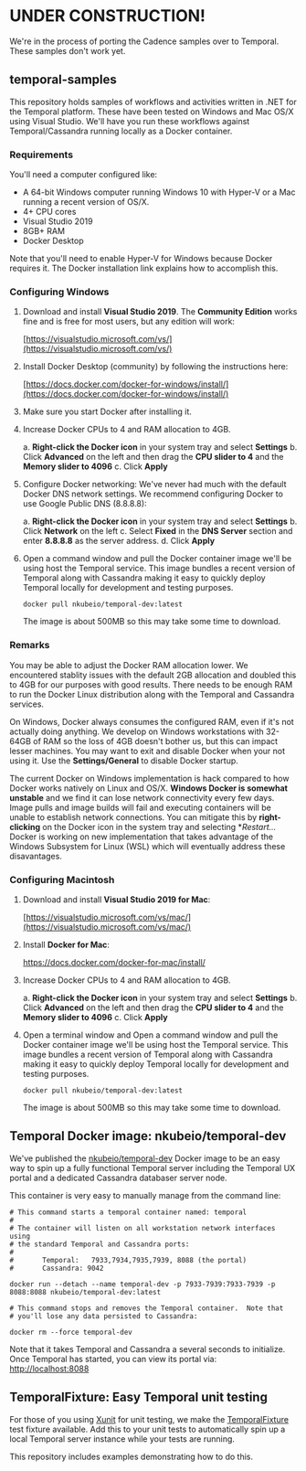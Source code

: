 # UNDER CONSTRUCTION!

We're in the process of porting the Cadence samples over to Temporal.  These samples don't work yet.

## temporal-samples

This repository holds samples of workflows and activities written in .NET for the Temporal platform.  These have been tested on Windows and Mac OS/X using Visual Studio.  We'll have you run these workflows against Temporal/Cassandra running locally as a Docker container.

### Requirements

You'll need a computer configured like:

* A 64-bit Windows computer running Windows 10 with Hyper-V or a Mac running a recent version of OS/X.
* 4+ CPU cores
* Visual Studio 2019
* 8GB+ RAM
* Docker Desktop

Note that you'll need to enable Hyper-V for Windows because Docker requires it.  The Docker installation link explains how to accomplish this.

### Configuring Windows

1. Download and install **Visual Studio 2019**.  The **Community Edition** works fine and is free for most users, but any edition will work:

   [https://visualstudio.microsoft.com/vs/](https://visualstudio.microsoft.com/vs/)

2. Install Docker Desktop (community) by following the instructions here:

   [https://docs.docker.com/docker-for-windows/install/](https://docs.docker.com/docker-for-windows/install/)

3. Make sure you start Docker after installing it.

4. Increase Docker CPUs to 4 and RAM allocation to 4GB.

   a. **Right-click the Docker icon** in your system tray and select **Settings**
   b. Click **Advanced** on the left and then drag the **CPU slider to 4** and the **Memory slider to 4096**
   c. Click **Apply**

5. Configure Docker networking: We've never had much with the default Docker DNS network settings.  We recommend configuring Docker to use Google Public DNS (8.8.8.8):

   a. **Right-click the Docker icon** in your system tray and select **Settings**
   b. Click **Network** on the left
   c. Select **Fixed** in the **DNS Server** section and enter **8.8.8.8** as the server address.
   d. Click **Apply**

6. Open a command window and pull the Docker container image we'll be using host the Temporal service.  This image bundles a recent version of Temporal along with Cassandra making it easy to quickly deploy Temporal locally for development and testing purposes.
   ```
   docker pull nkubeio/temporal-dev:latest
   ```
   The image is about 500MB so this may take some time to download.

### Remarks

You may be able to adjust the Docker RAM allocation lower.  We encountered stablity issues with the default 2GB allocation and doubled this to 4GB for our purposes with good results.  There needs to be enough RAM to run the Docker Linux distribution along with the Temporal and Cassandra services.

On Windows, Docker always consumes the configured RAM, even if it's not actually doing anything.  We develop on Windows workstations with 32-64GB of RAM so the loss of 4GB doesn't bother us, but this can impact lesser machines.  You may want to exit and disable Docker when your not using it.  Use the **Settings/General** to disable Docker startup.

The current Docker on Windows implementation is hack compared to how Docker works natively on Linux and OS/X.  **Windows Docker is somewhat unstable** and we find it can lose network connectivity every few days.  Image pulls and image builds will fail and executing containers will be unable to establish network connections.  You can mitigate this by **right-clicking** on the Docker icon in the system tray and selecting **Restart...*  Docker is working on new implementation that takes advantage of the Windows Subsystem for Linux (WSL) which will eventually address these disavantages.

### Configuring Macintosh

1. Download and install **Visual Studio 2019 for Mac**:

   [https://visualstudio.microsoft.com/vs/mac/](https://visualstudio.microsoft.com/vs/mac/)

2. Install **Docker for Mac**:

   https://docs.docker.com/docker-for-mac/install/

3. Increase Docker CPUs to 4 and RAM allocation to 4GB.

   a. **Right-click the Docker icon** in your system tray and select **Settings**
   b. Click **Advanced** on the left and then drag the **CPU slider to 4** and the **Memory slider to 4096**
   c. Click **Apply**

4. Open a terminal window and Open a command window and pull the Docker container image we'll be using host the Temporal service. This image bundles a recent version of Temporal along with Cassandra making it easy to quickly deploy Temporal locally for development and testing purposes.
   ```
   docker pull nkubeio/temporal-dev:latest
   ```
   The image is about 500MB so this may take some time to download.

## Temporal Docker image: nkubeio/temporal-dev

We've published the [nkubeio/temporal-dev](https://hub.docker.com/repository/docker/nkubeio/temporal-dev) Docker image to be an easy way to spin up a fully functional Temporal server including the Temporal UX portal and a dedicated Cassandra databaser server node.

This container is very easy to manually manage from the command line:
```
# This command starts a temporal container named: temporal
#
# The container will listen on all workstation network interfaces using 
# the standard Temporal and Cassandra ports:
#
#       Temporal:   7933,7934,7935,7939, 8088 (the portal)
#       Cassandra: 9042

docker run --detach --name temporal-dev -p 7933-7939:7933-7939 -p 8088:8088 nkubeio/temporal-dev:latest

# This command stops and removes the Temporal container.  Note that 
# you'll lose any data persisted to Cassandra:

docker rm --force temporal-dev
```

Note that it takes Temporal and Cassandra a several seconds to initialize.  Once Temporal has started, you can view its portal via: [http://localhost:8088](http://localhost:8088)

## TemporalFixture: Easy Temporal unit testing

For those of you using [Xunit](https://github.com/xunit/xunit) for unit testing, we make the [TemporalFixture](https://doc.neonkube.com/T_Neon_Xunit_Temporal_TemporalFixture.htm) test fixture available.  Add this to your unit tests to automatically spin up a local Temporal server instance while your tests are running.

This repository includes examples demonstrating how to do this.
